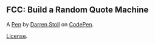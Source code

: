 FCC: Build a Random Quote Machine
---------------------------------


A [Pen](https://codepen.io/dstollbyu/pen/qBdPybq) by [Darren Stoll](https://codepen.io/dstollbyu) on [CodePen](https://codepen.io).

[License](https://codepen.io/dstollbyu/pen/qBdPybq/license).